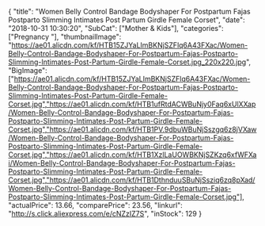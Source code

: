 {
	"title": "Women Belly Control Bandage Bodyshaper For Postpartum Fajas Postparto Slimming Intimates Post Partum Girdle Female Corset",
	"date": "2018-10-31 10:30:20",
	"SubCat": ["Mother & Kids"],
	"categories": ["Pregnancy "],
	"thumbnailImage": "https://ae01.alicdn.com/kf/HTB15ZJYaLImBKNjSZFlq6A43FXac/Women-Belly-Control-Bandage-Bodyshaper-For-Postpartum-Fajas-Postparto-Slimming-Intimates-Post-Partum-Girdle-Female-Corset.jpg_220x220.jpg",
	"BigImage": ["https://ae01.alicdn.com/kf/HTB15ZJYaLImBKNjSZFlq6A43FXac/Women-Belly-Control-Bandage-Bodyshaper-For-Postpartum-Fajas-Postparto-Slimming-Intimates-Post-Partum-Girdle-Female-Corset.jpg","https://ae01.alicdn.com/kf/HTB1ufRtdACWBuNjy0Faq6xUlXXap/Women-Belly-Control-Bandage-Bodyshaper-For-Postpartum-Fajas-Postparto-Slimming-Intimates-Post-Partum-Girdle-Female-Corset.jpg","https://ae01.alicdn.com/kf/HTB1PV.9dbuWBuNjSszgq6z8jVXaw/Women-Belly-Control-Bandage-Bodyshaper-For-Postpartum-Fajas-Postparto-Slimming-Intimates-Post-Partum-Girdle-Female-Corset.jpg","https://ae01.alicdn.com/kf/HTB1XzlLaUOWBKNjSZKzq6xfWFXai/Women-Belly-Control-Bandage-Bodyshaper-For-Postpartum-Fajas-Postparto-Slimming-Intimates-Post-Partum-Girdle-Female-Corset.jpg","https://ae01.alicdn.com/kf/HTB1DthnduuSBuNjSsziq6zq8pXad/Women-Belly-Control-Bandage-Bodyshaper-For-Postpartum-Fajas-Postparto-Slimming-Intimates-Post-Partum-Girdle-Female-Corset.jpg"],
	"actualPrice": 13.66,
	"comparePrice": 23.56,
	"linkurl": "http://s.click.aliexpress.com/e/cNZzIZ7S",
	"inStock": 129
}
